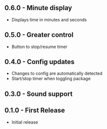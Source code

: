 ## 0.6.0 - Minute display
* Displays time in minutes and seconds

## 0.5.0 - Greater control
* Button to stop/resume timer

## 0.4.0 - Config updates
* Changes to config are automatically detected
* Start/stop timer when toggling package

## 0.3.0 - Sound support

## 0.1.0 - First Release
* Initial release
